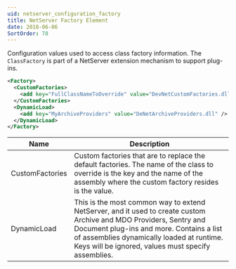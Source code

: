 ```yaml
---
uid: netserver_configuration_factory
title: NetServer Factory Element
date: 2018-06-06
SortOrder: 78
---
```

Configuration values used to access class factory information. The ```ClassFactory``` is part of a NetServer extension mechanism to support plug-ins.

```xml
<Factory>
  <CustomFactories>
    <add key="FullClassNameToOverride" value="DevNetCustomFactories.dll" />
  </CustomFactories>
  <DynamicLoad>
    <add key="MyArchiveProviders" value="DeNetArchiveProviders.dll" />
  </DynamicLoad>
</Factory>
```

|Name|Description|
|------------|-|
|CustomFactories|Custom factories that are to replace the default factories. The name of the class to override is the key and the name of the assembly where the custom factory resides is the value.|
|DynamicLoad|This is the most common way to extend NetServer, and it used to create custom Archive and MDO Providers, Sentry and Document plug-ins and more. Contains a list of assemblies dynamically loaded at runtime. Keys will be ignored, values must specify assemblies.|
